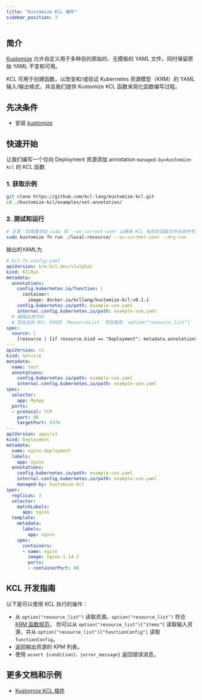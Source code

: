 ```yaml
---
title: "Kustomize KCL 插件"
sidebar_position: 3
---
```


## 简介

[Kustomize](https://github.com/kubernetes-sigs/kustomize) 允许自定义用于多种目的原始的、无模板的 YAML 文件，同时保留原始 YAML 不变和可用。

KCL 可用于创建函数，以改变和/或验证 Kubernetes 资源模型（KRM）的 YAML 输入/输出格式，并且我们提供 Kustomize KCL 函数来简化函数编写过程。

## 先决条件

+ 安装 [kustomize](https://github.com/kubernetes-sigs/kustomize)

## 快速开始

让我们编写一个仅向 Deployment 资源添加 annotation `managed-by=kustomize-kcl` 的 KCL 函数

### 1. 获取示例

```bash
git clone https://github.com/kcl-lang/kustomize-kcl.git
cd ./kustomize-kcl/examples/set-annotation/
```

### 2. 测试和运行

```bash
# 注意：您需要添加 sudo 和 --as-current-user 以确保 KCL 有权在容器文件系统中写入临时文件。
sudo kustomize fn run ./local-resource/ --as-current-user --dry-run
```

输出的YAML为

```yaml
# kcl-fn-config.yaml
apiVersion: krm.kcl.dev/v1alpha1
kind: KCLRun
metadata:
  annotations:
    config.kubernetes.io/function: |
      container:
        image: docker.io/kcllang/kustomize-kcl:v0.1.1
    config.kubernetes.io/path: example-use.yaml
    internal.config.kubernetes.io/path: example-use.yaml
  # 编辑此源代码
  # 您在此的 KCL 代码将 `ResourceList` 预加载到 `option("resource_list")`
spec:
  source: |
    [resource | {if resource.kind == "Deployment": metadata.annotations: {"managed-by" = "kustomize-kcl"}} for resource in option("resource_list").items]
---
apiVersion: v1
kind: Service
metadata:
  name: test
  annotations:
    config.kubernetes.io/path: example-use.yaml
    internal.config.kubernetes.io/path: example-use.yaml
spec:
  selector:
    app: MyApp
  ports:
  - protocol: TCP
    port: 80
    targetPort: 9376
---
apiVersion: apps/v1
kind: Deployment
metadata:
  name: nginx-deployment
  labels:
    app: nginx
  annotations:
    config.kubernetes.io/path: example-use.yaml
    internal.config.kubernetes.io/path: example-use.yaml
    managed-by: kustomize-kcl
spec:
  replicas: 3
  selector:
    matchLabels:
      app: nginx
  template:
    metadata:
      labels:
        app: nginx
    spec:
      containers:
      - name: nginx
        image: nginx:1.14.2
        ports:
        - containerPort: 80
```

## KCL 开发指南

以下是可以使用 KCL 执行的操作：

+ 从 `option("resource_list")` 读取资源。`option("resource_list")` 符合 [KRM 函数规范](https://kpt.dev/book/05-developing-functions/01-functions-specification)。 你可以从 `option("resource_list")["items"]` 读取输入资源，并从 `option("resource_list")["functionConfig"]` 读取 `functionConfig`。
+ 返回输出资源的 KPM 列表。
+ 使用 `assert {condition}，{error_message}` 返回错误消息。

## 更多文档和示例

+ [Kustomize KCL 插件](https://github.com/kcl-lang/kustomize-kcl)
